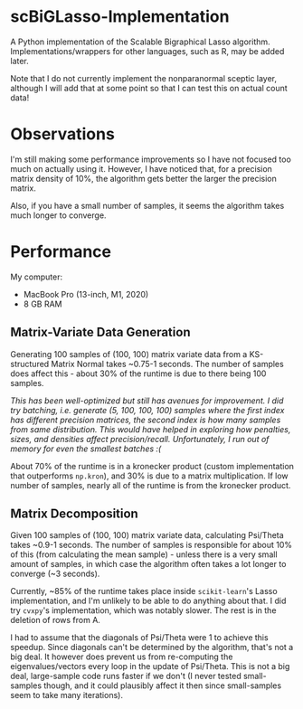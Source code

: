# scBiGLasso-Implementation
A Python implementation of the Scalable Bigraphical Lasso algorithm.  Implementations/wrappers for other languages, such as R, may be added later.

Note that I do not currently implement the nonparanormal sceptic layer,
although I will add that at some point so that I can test this on actual count data!

# Observations

I'm still making some performance improvements so I have not focused too much on actually using it.  However, I have noticed that,
for a precision matrix density of 10%, the algorithm gets better the larger the precision matrix.

Also, if you have a small number of samples, it seems the algorithm takes much longer to converge.

# Performance

My computer:
* MacBook Pro (13-inch, M1, 2020)
* 8 GB RAM


## Matrix-Variate Data Generation

Generating 100 samples of (100, 100) matrix variate data from a KS-structured Matrix Normal takes ~0.75-1 seconds.
The number of samples does affect this - about 30% of the runtime is due to there being 100 samples.

_This has been well-optimized but still has avenues for improvement.  I did try batching, i.e. generate (5, 100, 100, 100) samples
where the first index has different precision matrices, the second index is how many samples from same distribution.  This would
have helped in exploring how penalties, sizes, and densities affect precision/recall.  Unfortunately, I run out of memory for
even the smallest batches :(_

About 70% of the runtime is in a kronecker product (custom implementation that outperforms `np.kron`), and 30% is due to a
matrix multiplication.  If low number of samples, nearly all of the runtime is from the kronecker product.

## Matrix Decomposition

Given 100 samples of (100, 100) matrix variate data, calculating Psi/Theta takes ~0.9-1 seconds.  The number of samples is
responsible for about 10% of this (from calculating the mean sample) - unless there is a very small amount of samples,
in which case the algorithm often takes a lot longer to converge (~3 seconds).

Currently, ~85% of the runtime takes place inside `scikit-learn`'s Lasso implementation, and I'm unlikely to be able to do anything
about that.  I did try `cvxpy`'s implementation, which was notably slower.  The rest is in the deletion of rows from A.

I had to assume that the diagonals of Psi/Theta were 1 to achieve this speedup.  Since diagonals can't be determined
by the algorithm, that's not a big deal.  It however does prevent us from re-computing the eigenvalues/vectors every
loop in the update of Psi/Theta.  This is not a big deal, large-sample code runs faster if we don't (I never tested
small-samples though, and it could plausibly affect it then since small-samples seem to take many iterations).
